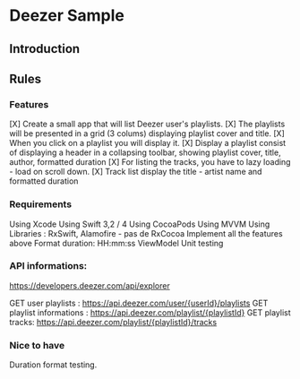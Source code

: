 #  Deezer Sample

## Introduction

## Rules

### Features

[X] Create a small app that will list Deezer user's playlists.
[X] The playlists will be presented in a grid (3 colums) displaying playlist cover and title.
[X] When you click on a playlist you will display it.
[X] Display a playlist consist of displaying a header in a collapsing toolbar, showing playlist cover, title, author, formatted duration
[X] For listing the tracks, you have to lazy loading - load on scroll down.
[X] Track list display the title - artist name and formatted duration

### Requirements

Using Xcode
Using Swift 3,2 / 4
Using CocoaPods
Using MVVM
Using Libraries : RxSwift, Alamofire - pas de RxCocoa
Implement all the features above
Format duration: HH:mm:ss
ViewModel Unit testing

### API informations:

https://developers.deezer.com/api/explorer

GET user playlists : https://api.deezer.com/user/{userId}/playlists
GET playlist informations : https://api.deezer.com/playlist/{playlistId}
GET playlist tracks: https://api.deezer.com/playlist/{playlistId}/tracks

### Nice to have

Duration format testing.
